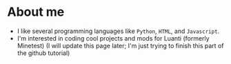 # About me
- I like several programming languages like `Python`, `HTML`, and `Javascript`.
- I'm interested in coding cool projects and mods for Luanti (formerly Minetest)
(I will update this page later; I'm just trying to finish this part of the github tutorial)
